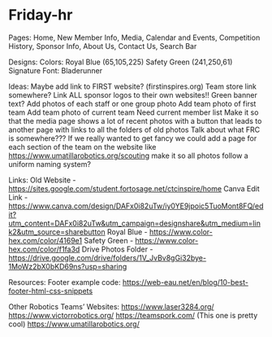 # Friday-hr
Pages:
Home, New Member Info, Media, Calendar and Events, Competition History, Sponsor Info, About Us, Contact Us, Search Bar

Designs:
Colors: Royal Blue (65,105,225)
        Safety Green (241,250,61)
Signature Font: Bladerunner

Ideas:
Maybe add link to FIRST website? (firstinspires.org)
Team store link somewhere?
Link ALL sponsor logos to their own websites!!
Green banner text?
Add photos of each staff or one group photo
Add team photo of first team
Add team photo of current team
Need current member list
Make it so that the media page shows a lot of recent photos with a button that leads to another page with links to all the folders of old photos
Talk about what FRC is somewhere???
If we really wanted to get fancy we could add a page for each section of the team on the website like https://www.umatillarobotics.org/scouting 
make it so all photos follow a uniform naming system?

Links:
Old Website - https://sites.google.com/student.fortosage.net/ctcinspire/home 
Canva Edit Link - https://www.canva.com/design/DAFx0i82uTw/iy0YE9jpoic5TuoMont8FQ/edit?utm_content=DAFx0i82uTw&utm_campaign=designshare&utm_medium=link2&utm_source=sharebutton
Royal Blue - https://www.color-hex.com/color/4169e1
Safety Green - https://www.color-hex.com/color/f1fa3d 
Drive Photos Folder - https://drive.google.com/drive/folders/1V_JvBv8gGi32bye-1MoWz2bX0bKD69ns?usp=sharing 

Resources:
Footer example code: https://web-eau.net/en/blog/10-best-footer-html-css-snippets 

Other Robotics Teams’ Websites:
https://www.laser3284.org/ 
https://www.victorrobotics.org/
https://teamspork.com/ (This one is pretty cool)
https://www.umatillarobotics.org/ 

